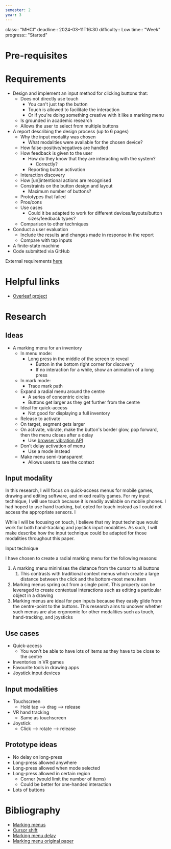 ```yaml
---
semester: 2
year: 3
---
```

class:: "MHCI"
deadline:: 2024-03-11T16:30
difficulty:: Low
time:: "Week"
progress:: "Started"

# Pre-requisites

# Requirements
- Design and implement an input method for clicking buttons that:
	- Does not directly use touch
		- You can't just tap the button
		- Touch is allowed to facilitate the interaction
		- Or if you're doing something creative with it like a marking menu
	- Is grounded in academic research
	- Allows the user to select from multiple buttons
- A report describing the design process (up to 6 pages)
	- Why the input modality was chosen
		- What modalities were available for the chosen device?
	- How false-positive/negatives are handled
	- How feedback is given to the user
		- How do they know that they are interacting with the system?
			- Correctly?
		- Reporting button activation
	- Interaction discovery
	- How \[un\]intentional actions are recognised
	- Constraints on the button design and layout
		- Maximum number of buttons?
	- Prototypes that failed
	- Pros/cons
	- Use cases
		- Could it be adapted to work for different devices/layouts/button sizes/feedback types?
	- Comparison to other techniques
- Conduct a user evaluation
	- Include the results and changes made in response in the report
	- Compare with tap inputs
- A finite-state machine
- Code submitted via GitHub

External requirements [here](https://moodle.gla.ac.uk/pluginfile.php/7898929/mod_resource/content/2/Coursework%20Handout.pdf)

# Helpful links
- [Overleaf project](https://www.overleaf.com/project/65f23daf0063636d4527fa6f)

# Research
## Ideas
- A marking menu for an inventory
	- In menu mode:
		- Long press in the middle of the screen to reveal
			- Button in the bottom right corner for discovery
			- If no interaction for a while, show an animation of a long press
	- In mark mode:
		- Trace mark path
	- Expand a radial menu around the centre
		- A series of concentric circles
		- Buttons get larger as they get further from the centre
	- Ideal for quick-access
		- Not good for displaying a full inventory
	- Release to activate
	- On target, segment gets larger
	- On activate, vibrate, make the button's border glow, pop forward, then the menu closes after a delay
		- Use [browser vibration API](https://developer.mozilla.org/en-US/docs/Web/API/Vibration_API)
	- Don't delay activation of menu
		- Use a mode instead
	- Make menu semi-transparent
		- Allows users to see the context

## Input modality
In this research, I will focus on quick-access menus for mobile games, drawing and editing software, and mixed reality games. For my input technique, I will use touch because it is readily available on mobile phones. I had hoped to use hand tracking, but opted for touch instead as I could not access the appropriate sensors. I 

While I will be focusing on touch, I believe that my input technique would work for both hand-tracking and joystick input modalities. As such, I will make describe how the input technique could be adapted for those modalities throughout this paper.

Input technique

I have chosen to create a radial marking menu for the following reasons:
1. A marking menu minimises the distance from the cursor to all buttons
	1. This contrasts with traditional context menus which create a large distance between the click and the bottom-most menu item
2. Marking menus spring out from a single point. This property can be leveraged to create contextual interactions such as editing a particular object in a drawing
3. Marking menus are ideal for pen inputs because they easily glide from the centre-point to the buttons. This research aims to uncover whether such menus are also ergonomic for other modalities such as touch, hand-tracking, and joysticks

## Use cases
- Quick-access
	- You won't be able to have lots of items as they have to be close to the centre
- Inventories in VR games
- Favourite tools in drawing apps
- Joystick input devices

## Input modalities
- Touchscreen
	- Hold tap --> drag --> release
- VR hand tracking
	- Same as touchscreen
- Joystick
	- Click --> rotate --> release

## Prototype ideas
- No delay on long-press
- Long-press allowed anywhere
- Long-press allowed when mode selected
- Long-press allowed in certain region
	- Corner (would limit the number of items)
	- Could be better for one-handed interaction
- Lots of buttons

# Bibliography
- [Marking menus](https://dl.acm.org/doi/abs/10.1145/191666.191759)
- [Cursor shift](https://dl.acm.org/doi/abs/10.1145/1240624.1240727)
- [Marking menu delay](https://dl.acm.org/doi/abs/10.1145/3313831.3376296)
- [Marking menu original paper](https://onlinelibrary.wiley.com/doi/abs/10.1111/1467-8659.1350305)
